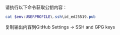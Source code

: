 请执行以下命令获取公钥内容：
```powershell
cat $env:USERPROFILE\.ssh\id_ed25519.pub
```
复制输出内容到GitHub Settings -> SSH and GPG keys